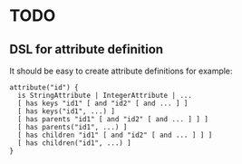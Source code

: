 # TODO


## DSL for attribute definition

It should be easy to create attribute definitions for example:

    attribute("id") {
      is StringAttribute | IntegerAttribute | ...
      [ has keys "id1" [ and "id2" [ and ... ] ]
      [ has keys("id1", ...) ]
      [ has parents "id1" [ and "id2" [ and ... ] ] ]
      [ has parents("id1", ...) ]
      [ has children "id1" [ and "id2" [ and ... ] ] ]
      [ has children("id1", ...) ]
    }

